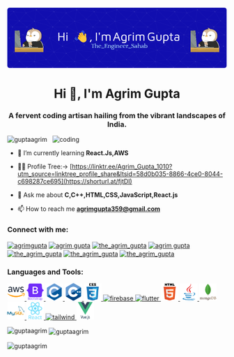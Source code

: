 ![logo](https://github.com/GuptaAgrim/GuptaAgrim/blob/main/github-header-image.png)
<h1 align="center">Hi 👋, I'm Agrim Gupta</h1>
<h3 align="center">A fervent coding artisan hailing from the vibrant landscapes of India.</h3>
<img align="right" alt="coding" width= "400" src= "https://media.tenor.com/whgQwNlVvNkAAAAi/xero-code.gif">

<p align="left"> <img src="https://komarev.com/ghpvc/?username=guptaagrim&label=Profile%20views&color=0e75b6&style=flat" alt="guptaagrim" /> </p>

- 🌱 I’m currently learning **React.Js,AWS**

- 👨‍💻 Profile Tree:-> [https://linktr.ee/Agrim_Gupta_1010?utm_source=linktree_profile_share&ltsid=58d0b035-8866-4ce0-8044-c698287ce695](https://shorturl.at/fjtDI)

- 💬 Ask me about **C,C++,HTML,CSS,JavaScript,React.js**

- 📫 How to reach me **agrimgupta359@gmail.com**

<h3 align="left">Connect with me:</h3>
<p align="left">
<a href="https://linkedin.com/in/agrimgupta" target="blank"><img align="center" src="https://raw.githubusercontent.com/rahuldkjain/github-profile-readme-generator/master/src/images/icons/Social/linked-in-alt.svg" alt="agrimgupta" height="30" width="40" /></a>
<a href="https://fb.com/agrim gupta" target="blank"><img align="center" src="https://raw.githubusercontent.com/rahuldkjain/github-profile-readme-generator/master/src/images/icons/Social/facebook.svg" alt="agrim gupta" height="30" width="40" /></a>
<a href="https://instagram.com/the_agrim_gupta" target="blank"><img align="center" src="https://raw.githubusercontent.com/rahuldkjain/github-profile-readme-generator/master/src/images/icons/Social/instagram.svg" alt="the_agrim_gupta" height="30" width="40" /></a>
<a href="https://www.youtube.com/c/agrim gupta" target="blank"><img align="center" src="https://raw.githubusercontent.com/rahuldkjain/github-profile-readme-generator/master/src/images/icons/Social/youtube.svg" alt="agrim gupta" height="30" width="40" /></a>
<a href="https://www.leetcode.com/the_agrim_gupta" target="blank"><img align="center" src="https://raw.githubusercontent.com/rahuldkjain/github-profile-readme-generator/master/src/images/icons/Social/leet-code.svg" alt="the_agrim_gupta" height="30" width="40" /></a>
<a href="https://auth.geeksforgeeks.org/user/the_agrim_gupta" target="blank"><img align="center" src="https://raw.githubusercontent.com/rahuldkjain/github-profile-readme-generator/master/src/images/icons/Social/geeks-for-geeks.svg" alt="the_agrim_gupta" height="30" width="40" /></a>
<a href="https://discord.gg/the_agrim_gupta" target="blank"><img align="center" src="https://raw.githubusercontent.com/rahuldkjain/github-profile-readme-generator/master/src/images/icons/Social/discord.svg" alt="the_agrim_gupta" height="30" width="40" /></a>
</p>

<h3 align="left">Languages and Tools:</h3>
<p align="left"> <a href="https://aws.amazon.com" target="_blank" rel="noreferrer"> <img src="https://raw.githubusercontent.com/devicons/devicon/master/icons/amazonwebservices/amazonwebservices-original-wordmark.svg" alt="aws" width="40" height="40"/> </a> <a href="https://getbootstrap.com" target="_blank" rel="noreferrer"> <img src="https://raw.githubusercontent.com/devicons/devicon/master/icons/bootstrap/bootstrap-plain-wordmark.svg" alt="bootstrap" width="40" height="40"/> </a> <a href="https://www.cprogramming.com/" target="_blank" rel="noreferrer"> <img src="https://raw.githubusercontent.com/devicons/devicon/master/icons/c/c-original.svg" alt="c" width="40" height="40"/> </a> <a href="https://www.w3schools.com/cpp/" target="_blank" rel="noreferrer"> <img src="https://raw.githubusercontent.com/devicons/devicon/master/icons/cplusplus/cplusplus-original.svg" alt="cplusplus" width="40" height="40"/> </a> <a href="https://www.w3schools.com/css/" target="_blank" rel="noreferrer"> <img src="https://raw.githubusercontent.com/devicons/devicon/master/icons/css3/css3-original-wordmark.svg" alt="css3" width="40" height="40"/> </a> <a href="https://firebase.google.com/" target="_blank" rel="noreferrer"> <img src="https://www.vectorlogo.zone/logos/firebase/firebase-icon.svg" alt="firebase" width="40" height="40"/> </a> <a href="https://flutter.dev" target="_blank" rel="noreferrer"> <img src="https://www.vectorlogo.zone/logos/flutterio/flutterio-icon.svg" alt="flutter" width="40" height="40"/> </a> <a href="https://www.w3.org/html/" target="_blank" rel="noreferrer"> <img src="https://raw.githubusercontent.com/devicons/devicon/master/icons/html5/html5-original-wordmark.svg" alt="html5" width="40" height="40"/> </a> <a href="https://www.java.com" target="_blank" rel="noreferrer"> <img src="https://raw.githubusercontent.com/devicons/devicon/master/icons/java/java-original.svg" alt="java" width="40" height="40"/> </a> <a href="https://www.mongodb.com/" target="_blank" rel="noreferrer"> <img src="https://raw.githubusercontent.com/devicons/devicon/master/icons/mongodb/mongodb-original-wordmark.svg" alt="mongodb" width="40" height="40"/> </a> <a href="https://www.mysql.com/" target="_blank" rel="noreferrer"> <img src="https://raw.githubusercontent.com/devicons/devicon/master/icons/mysql/mysql-original-wordmark.svg" alt="mysql" width="40" height="40"/> </a> <a href="https://reactjs.org/" target="_blank" rel="noreferrer"> <img src="https://raw.githubusercontent.com/devicons/devicon/master/icons/react/react-original-wordmark.svg" alt="react" width="40" height="40"/> </a> <a href="https://reactnative.dev/" target="_blank" rel="noreferrer">  </a> <a href="https://tailwindcss.com/" target="_blank" rel="noreferrer"> <img src="https://www.vectorlogo.zone/logos/tailwindcss/tailwindcss-icon.svg" alt="tailwind" width="40" height="40"/> </a> <a href="https://vuejs.org/" target="_blank" rel="noreferrer"> <img src="https://raw.githubusercontent.com/devicons/devicon/master/icons/vuejs/vuejs-original-wordmark.svg" alt="vuejs" width="40" height="40"/> </a> </p>

<p><img align="left" src="https://github-readme-stats.vercel.app/api/top-langs?username=guptaagrim&show_icons=true&locale=en&layout=compact" alt="guptaagrim" /></p>

<p>&nbsp;<img align="center" src="https://github-readme-stats.vercel.app/api?username=guptaagrim&show_icons=true&locale=en" alt="guptaagrim" /></p>

<p><img align="center" src="https://github-readme-streak-stats.herokuapp.com/?user=guptaagrim&" alt="guptaagrim" /></p>
